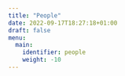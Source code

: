 ```yaml
---
title: "People"
date: 2022-09-17T18:27:18+01:00
draft: false
menu:
  main:
    identifier: people
    weight: -10
---
```


